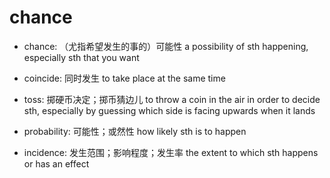 # chance

- chance: （尤指希望发生的事的）可能性 a possibility of sth happening, especially sth that you want

- coincide: 同时发生 to take place at the same time

- toss: 掷硬币决定；掷币猜边儿 to throw a coin in the air in order to decide sth, especially by guessing which side is facing upwards when it lands

- probability: 可能性；或然性 how likely sth is to happen
- incidence: 发生范围；影响程度；发生率 the extent to which sth happens or has an effect
